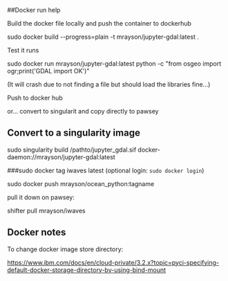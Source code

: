 ##Docker run help

Build the docker file locally and push the container to dockerhub

sudo docker build --progress=plain -t mrayson/jupyter-gdal:latest .

Test it runs

sudo docker run mrayson/jupyter-gdal:latest python -c "from osgeo import ogr;print('GDAL import OK')"

(It will crash due to not finding a file but should load the libraries fine...)

Push to docker hub

or... convert to singularit and copy directly to pawsey

## Convert to a singularity image

sudo singularity build /pathto/jupyter_gdal.sif docker-daemon://mrayson/jupyter-gdal:latest

###sudo docker tag iwaves latest
(optional login: `sudo docker login`)

sudo docker push mrayson/ocean_python:tagname

pull it down on pawsey:

shifter pull mrayson/iwaves

## Docker notes

To change docker image store directory:

https://www.ibm.com/docs/en/cloud-private/3.2.x?topic=pyci-specifying-default-docker-storage-directory-by-using-bind-mount
